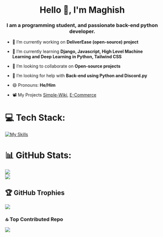 <h1 align="center">Hello 👋, I'm Maghish</h1>
<h3 align="center">I am a programming student, and passionate back-end python developer.</h3>

- 🔭 I’m currently working on **DeliverEase (open-source) project**

- 🌱 I’m currently learning **Django, Javascript, High Level Machine Learning and Deep Learning in Python, Tailwind CSS**

- 👯 I’m looking to collaborate on **Open-source projects**

- 🤝 I’m looking for help with **Back-end using Python and Discord.py**
  
- 😄 Pronouns: **He/Him**

- 📽️ My Projects [Simple-Wiki](https://github.com/Maghish/Simple-Wiki), [E-Commerce](https://github.com/Maghish/E-Commerce)


# 💻 Tech Stack:
[![My Skills](https://skillicons.dev/icons?i=py,django,html,css,js,react,firebase,vite,md,tailwind,vscode,git&theme=dark)](https://skillicons.dev)

# 📊 GitHub Stats:

![](https://github-readme-streak-stats.herokuapp.com/?user=Maghish&theme=nightowl&hide_border=false)<br/>
![](https://github-readme-stats.vercel.app/api/top-langs/?username=Maghish&theme=nightowl&hide_border=false&include_all_commits=true&count_private=true&layout=compact)

## 🏆 GitHub Trophies
![](https://github-profile-trophy.vercel.app/?username=Maghish&theme=radical&no-frame=false&no-bg=false&margin-w=4)

### 🔝 Top Contributed Repo
![](https://github-contributor-stats.vercel.app/api?username=Maghish&limit=5&theme=dark&combine_all_yearly_contributions=true)

